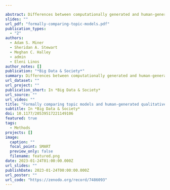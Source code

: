 ```yaml
---

abstract: Differences between computationally generated and human-generated themes in unstructured text are important to understand yet difficult to assess formally. In this study, we bridge these approaches through two contributions. First, we formally compare a primarily computational approach, topic modeling, to a primarily human-driven approach, qualitative thematic coding, in an impactful context - physician mothers’ experience of workplace discrimination. Second, we compare our chosen topic model to a principled alternative topic model to make explicit study design decisions meriting consideration in future research. By formally contrasting computationally generated (i.e. topic modeling) and human-generated (i.e. thematic coding) knowledge, we shed light on issues of interest to several audiences, notably computational social scientists who wish to understand study design tradeoffs, and qualitative researchers who may wish to leverage computational methods to improve the speed and reproducibility of labor-intensive coding. Although useful in other domains, we highlight the value of fast, reproducible methods to better understand experiences of workplace discrimination.
slides: ""
url_pdf: "formally-comparing-topic-models.pdf"
publication_types:
  - "2"
authors:
  - Adam S. Miner
  - Sheridan A. Stewart
  - Meghan C. Halley
  - admin
  - Eleni Linos
author_notes: []
publication: "*Big Data & Society*"
summary: Differences between computationally generated and human-generated themes in unstructured text are important to understand yet difficult to assess formally. In this study, we bridge these approaches, comparing topic models to hand-generated categories and comparing two different topic modelling solutions.
url_dataset: ""
url_project: ""
publication_short: In *Big Data & Society*
url_source: ""
url_video: ""
title: "Formally comparing topic models and human-generated qualitative coding of physician mothers’ experiences of workplace discrimination"
subtitle: In *Big Data & Society*
doi: 10.1177/20539517221149106
featured: true
tags:
  - Methods
projects: []
image:
  caption: ""
  focal_point: SMART
  preview_only: false
  filename: featured.png
date: 2023-01-24T01:00:00.000Z
url_slides: ""
publishDate: 2023-01-24T00:00:00.000Z
url_poster: ""
url_code: "https://zenodo.org/record/7486093"
---
```


